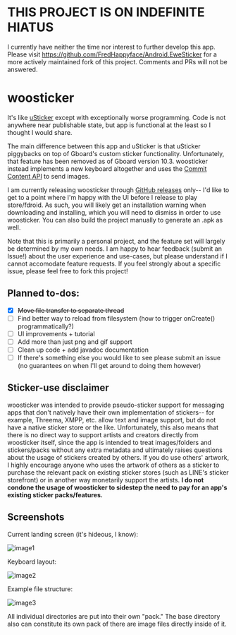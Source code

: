 # THIS PROJECT IS ON INDEFINITE HIATUS

I currently have neither the time nor interest to further develop this app. Please visit https://github.com/FredHappyface/Android.EweSticker for a more actively maintained fork of this project. Comments and PRs will not be answered.

# woosticker

It's like [uSticker](https://github.com/apsun/uSticker) except with exceptionally worse programming. Code is not anywhere near publishable state, but app is functional at the least so I thought I would share.

The main difference between this app and uSticker is that uSticker piggybacks on top of Gboard's custom sticker functionality. Unfortunately, that feature has been removed as of Gboard version 10.3. woosticker instead implements a new keyboard altogether and uses the [Commit Content API](https://developer.android.com/guide/topics/text/image-keyboard) to send images.

I am currently releasing woosticker through [GitHub releases](https://github.com/rzhou1999/woosticker/releases) only-- I'd like to get to a point where I'm happy with the UI before I release to play store/fdroid. As such, you will likely get an installation warning when downloading and installing, which you will need to dismiss in order to use woosticker. You can also build the project manually to generate an .apk as well.

Note that this is primarily a personal project, and the feature set will largely be determined by my own needs. I am happy to hear feedback (submit an Issue!) about the user experience and use-cases, but please understand if I cannot accomodate feature requests. If you feel strongly about a specific issue, please feel free to fork this project!

## Planned to-dos:

* [x] ~~Move file transfer to separate thread~~
* [ ] Find better way to reload from filesystem (how to trigger onCreate() programmatically?)
* [ ] UI improvements + tutorial
* [ ] Add more than just png and gif support
* [ ] Clean up code + add javadoc documentation
* [ ] If there's something else you would like to see please submit an issue (no guarantees on when I'll get around to doing them however)

## Sticker-use disclaimer

woosticker was intended to provide pseudo-sticker support for messaging apps that don't natively have their own implementation of stickers-- for example, Threema, XMPP, etc. allow text and image support, but do not have a native sticker store or the like. Unfortunately, this also means that there is no direct way to support artists and creators directly from woosticker itself, since the app is intended to treat images/folders and stickers/packs without any extra metadata and ultimately raises questions about the usage of stickers created by others. If you do use others' artwork, I highly encourage anyone who uses the artwork of others as a sticker to purchase the relevant pack on existing sticker stores (such as LINE's sticker storefront) or in another way monetarily support the artists. **I do not condone the usage of woosticker to sidestep the need to pay for an app's existing sticker packs/features.**

## Screenshots

Current landing screen (it's hideous, I know):

![image1](https://raw.githubusercontent.com/rzhou1999/woosticker/main/screenshots/1.png)

Keyboard layout:

![image2](https://raw.githubusercontent.com/rzhou1999/woosticker/main/screenshots/2.png)

Example file structure:

![image3](https://raw.githubusercontent.com/rzhou1999/woosticker/main/screenshots/3.png)

All individual directories are put into their own "pack." The base directory also can constitute its own pack of there are image files directly inside of it.
